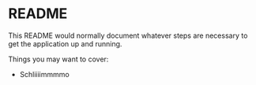 # README

This README would normally document whatever steps are necessary to get the
application up and running.

Things you may want to cover:

* Schliiiimmmmo